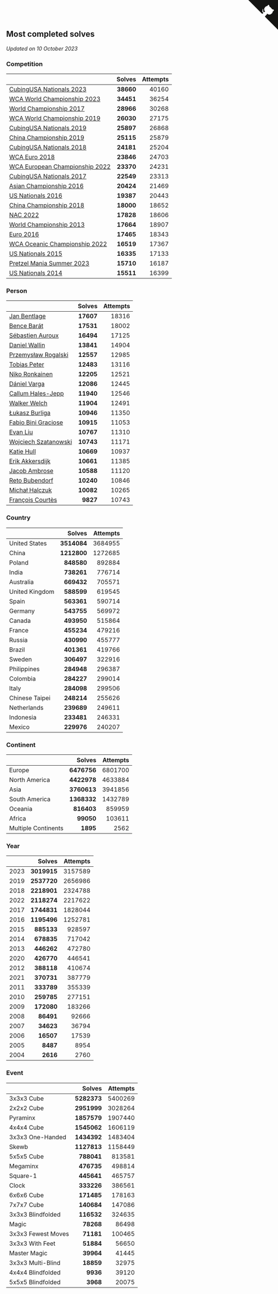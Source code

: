 ## Most completed solves

*Updated on 10 October 2023*


### Competition

|  | Solves | Attempts |
| :--- | ---: | ---: |
| [CubingUSA Nationals 2023](https://www.worldcubeassociation.org/competitions/CubingUSANationals2023) | **38660** | 40160 |
| [WCA World Championship 2023](https://www.worldcubeassociation.org/competitions/WC2023) | **34451** | 36254 |
| [World Championship 2017](https://www.worldcubeassociation.org/competitions/WC2017) | **28966** | 30268 |
| [WCA World Championship 2019](https://www.worldcubeassociation.org/competitions/WC2019) | **26030** | 27175 |
| [CubingUSA Nationals 2019](https://www.worldcubeassociation.org/competitions/CubingUSANationals2019) | **25897** | 26868 |
| [China Championship 2019](https://www.worldcubeassociation.org/competitions/ChinaChampionship2019) | **25115** | 25879 |
| [CubingUSA Nationals 2018](https://www.worldcubeassociation.org/competitions/CubingUSANationals2018) | **24181** | 25204 |
| [WCA Euro 2018](https://www.worldcubeassociation.org/competitions/Euro2018) | **23846** | 24703 |
| [WCA European Championship 2022](https://www.worldcubeassociation.org/competitions/Euro2022) | **23370** | 24231 |
| [CubingUSA Nationals 2017](https://www.worldcubeassociation.org/competitions/CubingUSANationals2017) | **22549** | 23313 |
| [Asian Championship 2016](https://www.worldcubeassociation.org/competitions/AsianChampionship2016) | **20424** | 21469 |
| [US Nationals 2016](https://www.worldcubeassociation.org/competitions/USNationals2016) | **19387** | 20443 |
| [China Championship 2018](https://www.worldcubeassociation.org/competitions/ChinaChampionship2018) | **18000** | 18652 |
| [NAC 2022](https://www.worldcubeassociation.org/competitions/NAC2022) | **17828** | 18606 |
| [World Championship 2013](https://www.worldcubeassociation.org/competitions/WC2013) | **17664** | 18907 |
| [Euro 2016](https://www.worldcubeassociation.org/competitions/Euro2016) | **17465** | 18343 |
| [WCA Oceanic Championship 2022](https://www.worldcubeassociation.org/competitions/OC2022) | **16519** | 17367 |
| [US Nationals 2015](https://www.worldcubeassociation.org/competitions/USNationals2015) | **16335** | 17133 |
| [Pretzel Mania Summer 2023](https://www.worldcubeassociation.org/competitions/PretzelManiaSummer2023) | **15710** | 16187 |
| [US Nationals 2014](https://www.worldcubeassociation.org/competitions/USNationals2014) | **15511** | 16399 |

### Person

|  | Solves | Attempts |
| :--- | ---: | ---: |
| [Jan Bentlage](https://www.worldcubeassociation.org/persons/2010BENT01) | **17607** | 18316 |
| [Bence Barát](https://www.worldcubeassociation.org/persons/2008BARA01) | **17531** | 18002 |
| [Sébastien Auroux](https://www.worldcubeassociation.org/persons/2008AURO01) | **16494** | 17125 |
| [Daniel Wallin](https://www.worldcubeassociation.org/persons/2013WALL03) | **13841** | 14904 |
| [Przemysław Rogalski](https://www.worldcubeassociation.org/persons/2013ROGA02) | **12557** | 12985 |
| [Tobias Peter](https://www.worldcubeassociation.org/persons/2014PETE03) | **12483** | 13116 |
| [Niko Ronkainen](https://www.worldcubeassociation.org/persons/2010RONK01) | **12205** | 12521 |
| [Dániel Varga](https://www.worldcubeassociation.org/persons/2008VARG01) | **12086** | 12445 |
| [Callum Hales-Jepp](https://www.worldcubeassociation.org/persons/2012HALE01) | **11940** | 12546 |
| [Walker Welch](https://www.worldcubeassociation.org/persons/2011WELC01) | **11904** | 12491 |
| [Łukasz Burliga](https://www.worldcubeassociation.org/persons/2013BURL01) | **10946** | 11350 |
| [Fabio Bini Graciose](https://www.worldcubeassociation.org/persons/2010GRAC02) | **10915** | 11053 |
| [Evan Liu](https://www.worldcubeassociation.org/persons/2009LIUE01) | **10767** | 11310 |
| [Wojciech Szatanowski](https://www.worldcubeassociation.org/persons/2011SZAT01) | **10743** | 11171 |
| [Katie Hull](https://www.worldcubeassociation.org/persons/2010HULL01) | **10669** | 10937 |
| [Erik Akkersdijk](https://www.worldcubeassociation.org/persons/2005AKKE01) | **10661** | 11385 |
| [Jacob Ambrose](https://www.worldcubeassociation.org/persons/2010AMBR01) | **10588** | 11120 |
| [Reto Bubendorf](https://www.worldcubeassociation.org/persons/2012BUBE01) | **10240** | 10846 |
| [Michał Halczuk](https://www.worldcubeassociation.org/persons/2006HALC01) | **10082** | 10265 |
| [François Courtès](https://www.worldcubeassociation.org/persons/2008COUR01) | **9827** | 10743 |

### Country

|  | Solves | Attempts |
| :--- | ---: | ---: |
| United States | **3514084** | 3684955 |
| China | **1212800** | 1272685 |
| Poland | **848580** | 892884 |
| India | **738261** | 776714 |
| Australia | **669432** | 705571 |
| United Kingdom | **588599** | 619545 |
| Spain | **563361** | 590714 |
| Germany | **543755** | 569972 |
| Canada | **493950** | 515864 |
| France | **455234** | 479216 |
| Russia | **430990** | 455777 |
| Brazil | **401361** | 419766 |
| Sweden | **306497** | 322916 |
| Philippines | **284948** | 296387 |
| Colombia | **284227** | 299014 |
| Italy | **284098** | 299506 |
| Chinese Taipei | **248214** | 255626 |
| Netherlands | **239689** | 249611 |
| Indonesia | **233481** | 246331 |
| Mexico | **229976** | 240207 |

### Continent

|  | Solves | Attempts |
| :--- | ---: | ---: |
| Europe | **6476756** | 6801700 |
| North America | **4422978** | 4633884 |
| Asia | **3760613** | 3941856 |
| South America | **1368332** | 1432789 |
| Oceania | **816403** | 859959 |
| Africa | **99050** | 103611 |
| Multiple Continents | **1895** | 2562 |

### Year

|  | Solves | Attempts |
| :--- | ---: | ---: |
| 2023 | **3019915** | 3157589 |
| 2019 | **2537720** | 2656986 |
| 2018 | **2218901** | 2324788 |
| 2022 | **2118274** | 2217622 |
| 2017 | **1744831** | 1828044 |
| 2016 | **1195496** | 1252781 |
| 2015 | **885133** | 928597 |
| 2014 | **678835** | 717042 |
| 2013 | **446262** | 472780 |
| 2020 | **426770** | 446541 |
| 2012 | **388118** | 410674 |
| 2021 | **370731** | 387779 |
| 2011 | **333789** | 355339 |
| 2010 | **259785** | 277151 |
| 2009 | **172080** | 183266 |
| 2008 | **86491** | 92666 |
| 2007 | **34623** | 36794 |
| 2006 | **16507** | 17539 |
| 2005 | **8487** | 8954 |
| 2004 | **2616** | 2760 |

### Event

|  | Solves | Attempts |
| :--- | ---: | ---: |
| 3x3x3 Cube | **5282373** | 5400269 |
| 2x2x2 Cube | **2951999** | 3028264 |
| Pyraminx | **1857579** | 1907440 |
| 4x4x4 Cube | **1545062** | 1606119 |
| 3x3x3 One-Handed | **1434392** | 1483404 |
| Skewb | **1127813** | 1158449 |
| 5x5x5 Cube | **788041** | 813581 |
| Megaminx | **476735** | 498814 |
| Square-1 | **445641** | 465757 |
| Clock | **333226** | 386561 |
| 6x6x6 Cube | **171485** | 178163 |
| 7x7x7 Cube | **140684** | 147086 |
| 3x3x3 Blindfolded | **116532** | 324635 |
| Magic | **78268** | 86498 |
| 3x3x3 Fewest Moves | **71181** | 100465 |
| 3x3x3 With Feet | **51884** | 56650 |
| Master Magic | **39964** | 41445 |
| 3x3x3 Multi-Blind | **18859** | 32975 |
| 4x4x4 Blindfolded | **9936** | 39120 |
| 5x5x5 Blindfolded | **3968** | 20075 |


<a href="https://github.com/jonatanklosko/wca_statistics" class="github-corner" aria-label="View source on Github"><svg width="80" height="80" viewBox="0 0 250 250" style="fill:#151513; color:#fff; position: absolute; top: 0; border: 0; right: 0;" aria-hidden="true"><path d="M0,0 L115,115 L130,115 L142,142 L250,250 L250,0 Z"></path><path d="M128.3,109.0 C113.8,99.7 119.0,89.6 119.0,89.6 C122.0,82.7 120.5,78.6 120.5,78.6 C119.2,72.0 123.4,76.3 123.4,76.3 C127.3,80.9 125.5,87.3 125.5,87.3 C122.9,97.6 130.6,101.9 134.4,103.2" fill="currentColor" style="transform-origin: 130px 106px;" class="octo-arm"></path><path d="M115.0,115.0 C114.9,115.1 118.7,116.5 119.8,115.4 L133.7,101.6 C136.9,99.2 139.9,98.4 142.2,98.6 C133.8,88.0 127.5,74.4 143.8,58.0 C148.5,53.4 154.0,51.2 159.7,51.0 C160.3,49.4 163.2,43.6 171.4,40.1 C171.4,40.1 176.1,42.5 178.8,56.2 C183.1,58.6 187.2,61.8 190.9,65.4 C194.5,69.0 197.7,73.2 200.1,77.6 C213.8,80.2 216.3,84.9 216.3,84.9 C212.7,93.1 206.9,96.0 205.4,96.6 C205.1,102.4 203.0,107.8 198.3,112.5 C181.9,128.9 168.3,122.5 157.7,114.1 C157.9,116.9 156.7,120.9 152.7,124.9 L141.0,136.5 C139.8,137.7 141.6,141.9 141.8,141.8 Z" fill="currentColor" class="octo-body"></path></svg></a><style>.github-corner:hover .octo-arm{animation:octocat-wave 560ms ease-in-out}@keyframes octocat-wave{0%,100%{transform:rotate(0)}20%,60%{transform:rotate(-25deg)}40%,80%{transform:rotate(10deg)}}@media (max-width:500px){.github-corner:hover .octo-arm{animation:none}.github-corner .octo-arm{animation:octocat-wave 560ms ease-in-out}}</style>
